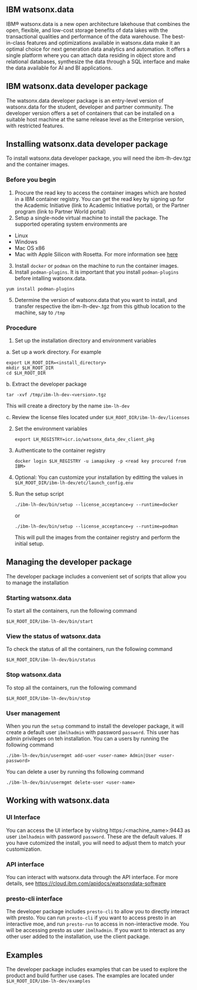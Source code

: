 ## IBM watsonx.data
IBM® watsonx.data is a new open architecture lakehouse that combines the open, flexible, and low-cost storage benefits of data lakes with the transactional qualities and performance of the data warehouse. The best-in-class features and optimizations available in watsonx.data make it an optimal choice for next generation data analytics and automation. It offers a single platform where you can attach data residing in object store and relational databases, synthesize the data through a SQL interface and make the data available for AI and BI applications.


## IBM watsonx.data developer package
The watsonx.data developer package is an entry-level version of watsonx.data for the student, developer and partner community. The developer version offers a set of containers that can be installed on a suitable host machine at the same release level as the Enterprise version, with restricted features.

## Installing watsonx.data developer package
To install watsonx.data developer package, you will need the ibm-lh-dev.tgz and the container images.

### Before you begin
1. Procure the read key to access the container images which are hosted in a IBM container registry. You can get the read key by signing up for the Academic Initiative (link to Academic Initiative portal), or the Partner program (link to Partner World portal)
2. Setup a single-node virtual machine to install the package. The supported operating system environments are
- Linux
- Windows
- Mac OS x86
- Mac with Apple Silicon with Rosetta. For more information see [here](https://www.ibm.com/docs/en/watsonxdata/1.0.x?topic=version-prerequisites-watsonxdata-installation-mac)
3. Install `docker` or `podman` on the machine to run the container images.
4. Install `podman-plugins`. It is important that you install `podman-plugins` before intalling watsonx.data.
```
yum install podman-plugins
```
5. Determine the version of watsonx.data that you want to install, and transfer respective the ibm-lh-dev-<version>.tgz from this github location to the machine, say to `/tmp`


### Procedure
1. Set up the installation directory and environment variables

a. Set up a work directory. For example
   ```
   export LH_ROOT_DIR=<install_directory>
   mkdir $LH_ROOT_DIR
   cd $LH_ROOT_DIR
   ```
b. Extract the developer package
   ```
   tar -xvf /tmp/ibm-lh-dev-<version>.tgz
   ```
   This will create a directory by the name `ibm-lh-dev`

c. Review the license files located under `$LH_ROOT_DIR/ibm-lh-dev/licenses`

2. Set the environment variables
   ```
   export LH_REGISTRY=icr.io/watsonx_data_dev_client_pkg
   ```

3. Authenticate to the container registry
   ```
   docker login $LH_REGISTRY -u iamapikey -p <read key procured from IBM>
   ```
4. Optional: You can customize your installation by editting the values in `$LH_ROOT_DIR/ibm-lh-dev/etc/launch_config.env`
5. Run the setup script
   ```
   ./ibm-lh-dev/bin/setup --license_acceptance=y --runtime=docker
   ```
   or
   ```
   ./ibm-lh-dev/bin/setup --license_acceptance=y --runtime=podman
   ```
   This will pull the images from the container registry and perform the initial setup.

## Managing the developer package
The developer package includes a convenient set of scripts that allow you to manage the installation

### Starting watsonx.data
To start all the containers, run the following command
```
$LH_ROOT_DIR/ibm-lh-dev/bin/start
```

### View the status of watsonx.data
To check the status of all the containers, run the following command
```
$LH_ROOT_DIR/ibm-lh-dev/bin/status
```

### Stop watsonx.data
To stop all the containers, run the following command
```
$LH_ROOT_DIR/ibm-lh-dev/bin/stop
```

### User management
When you run the `setup` command to install the developer package, it will create a default user `ibmlhadmin` with password `password`. This user has admin privileges on teh installation.
You can a users by running the following command
```
./ibm-lh-dev/bin/usermgmt add-user <user-name> Admin|User <user-password>
```
You can delete a user by running ths following command
```
./ibm-lh-dev/bin/usermgmt delete-user <user-name>
```


## Working with watsonx.data

### UI Interface
You can access the UI interface by visitng https:/<machine_name>:9443 as user `ibmlhadmin` with password `password`.
These are the default values. If you have cutomized the install, you will need to adjust them to match your customization.

### API interface
You can interact with watsonx.data through the API interface. For more details, see https://cloud.ibm.com/apidocs/watsonxdata-software

### presto-cli interface
The developer package includes `presto-cli` to allow you to directly interact with presto. You can run `presto-cli` if you want to access presto in an interactive moe, and run `presto-run` to access in non-interactive mode.
You will be accessing presto as user `ibmlhadmin`. If you want to interact as any other user added to the installation, use the client package.


## Examples
The developer package includes examples that can be used to explore the product and build further use cases.
The examples are located under `$LH_ROOT_DIR/ibm-lh-dev/examples`
